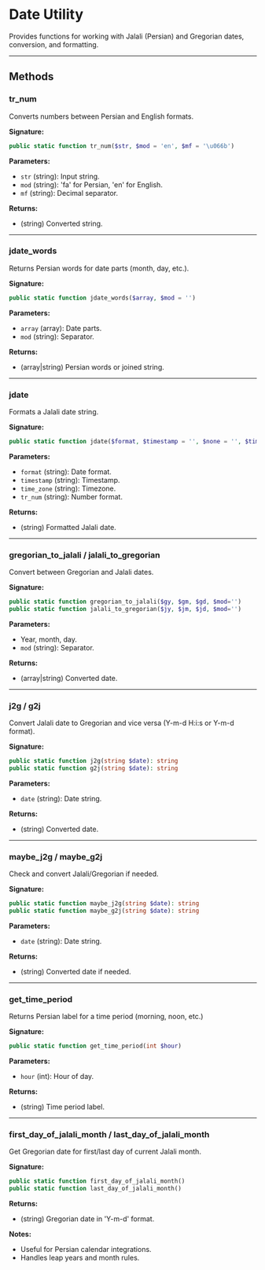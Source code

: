 # Date Utility

Provides functions for working with Jalali (Persian) and Gregorian dates, conversion, and formatting.

---

## Methods

### tr_num
Converts numbers between Persian and English formats.

**Signature:**
```php
public static function tr_num($str, $mod = 'en', $mf = '\u066b')
```

**Parameters:**
- `str` (string): Input string.
- `mod` (string): 'fa' for Persian, 'en' for English.
- `mf` (string): Decimal separator.

**Returns:**
- (string) Converted string.

---

### jdate_words
Returns Persian words for date parts (month, day, etc.).

**Signature:**
```php
public static function jdate_words($array, $mod = '')
```

**Parameters:**
- `array` (array): Date parts.
- `mod` (string): Separator.

**Returns:**
- (array|string) Persian words or joined string.

---

### jdate
Formats a Jalali date string.

**Signature:**
```php
public static function jdate($format, $timestamp = '', $none = '', $time_zone = 'Asia/Tehran', $tr_num = 'fa')
```

**Parameters:**
- `format` (string): Date format.
- `timestamp` (string): Timestamp.
- `time_zone` (string): Timezone.
- `tr_num` (string): Number format.

**Returns:**
- (string) Formatted Jalali date.

---

### gregorian_to_jalali / jalali_to_gregorian
Convert between Gregorian and Jalali dates.

**Signature:**
```php
public static function gregorian_to_jalali($gy, $gm, $gd, $mod='')
public static function jalali_to_gregorian($jy, $jm, $jd, $mod='')
```

**Parameters:**
- Year, month, day.
- `mod` (string): Separator.

**Returns:**
- (array|string) Converted date.

---

### j2g / g2j
Convert Jalali date to Gregorian and vice versa (Y-m-d H:i:s or Y-m-d format).

**Signature:**
```php
public static function j2g(string $date): string
public static function g2j(string $date): string
```

**Parameters:**
- `date` (string): Date string.

**Returns:**
- (string) Converted date.

---

### maybe_j2g / maybe_g2j
Check and convert Jalali/Gregorian if needed.

**Signature:**
```php
public static function maybe_j2g(string $date): string
public static function maybe_g2j(string $date): string
```

**Parameters:**
- `date` (string): Date string.

**Returns:**
- (string) Converted date if needed.

---

### get_time_period
Returns Persian label for a time period (morning, noon, etc.)

**Signature:**
```php
public static function get_time_period(int $hour)
```

**Parameters:**
- `hour` (int): Hour of day.

**Returns:**
- (string) Time period label.

---

### first_day_of_jalali_month / last_day_of_jalali_month
Get Gregorian date for first/last day of current Jalali month.

**Signature:**
```php
public static function first_day_of_jalali_month()
public static function last_day_of_jalali_month()
```

**Returns:**
- (string) Gregorian date in 'Y-m-d' format.

**Notes:**
- Useful for Persian calendar integrations.
- Handles leap years and month rules.

